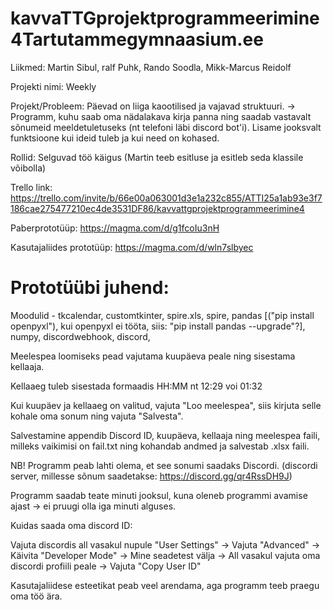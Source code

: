 # kavvaTTGprojektprogrammeerimine4Tartutammegymnaasium.ee
Liikmed: Martin Sibul, ralf Puhk, Rando Soodla, Mikk-Marcus Reidolf

Projekti nimi: Weekly

Projekt/Probleem:
Päevad on liiga kaootilised ja vajavad struktuuri. -> Programm, kuhu saab oma nädalakava kirja panna ning saadab vastavalt sõnumeid meeldetuletuseks (nt telefoni läbi discord bot'i). Lisame jooksvalt funktsioone kui ideid tuleb ja kui need on kohased.

Rollid:
Selguvad töö käigus (Martin teeb esitluse ja esitleb seda klassile võibolla)

Trello link: https://trello.com/invite/b/66e00a063001d3e1a232c855/ATTI25a1ab93e3f7186cae275477210ec4de3531DF86/kavvattgprojektprogrammeerimine4

Paberprototüüp: https://magma.com/d/g1fcoIu3nH

Kasutajaliides prototüüp: https://magma.com/d/wln7slbyec



# Prototüübi juhend:
 Moodulid - tkcalendar, customtkinter,  spire.xls, spire, pandas [("pip install openpyxl"), kui openpyxl ei tööta, siis: "pip install pandas --upgrade"?], numpy, discordwebhook, discord, 
 
 Meelespea loomiseks pead vajutama kuupäeva peale ning sisestama kellaaja.
 
 Kellaaeg tuleb sisestada formaadis HH:MM nt 12:29 voi 01:32
 
 Kui kuupäev ja kellaaeg on valitud, vajuta "Loo meelespea", siis kirjuta selle kohale oma sonum ning vajuta "Salvesta".
 
 Salvestamine appendib Discord ID, kuupäeva, kellaaja ning meelespea faili, milleks vaikimisi on fail.txt ning kohandab andmed ja salvestab .xlsx faili.
 
 NB! Programm peab lahti olema, et see sonumi saadaks Discordi. (discordi server, millesse sõnum saadetakse: https://discord.gg/qr4RssDH9J)
 
 Programm saadab teate minuti jooksul, kuna oleneb programmi avamise ajast -> ei pruugi olla iga minuti alguses.
 
 Kuidas saada oma discord ID: 
 
 Vajuta discordis all vasakul nupule "User Settings" -> Vajuta "Advanced" -> Käivita "Developer Mode" -> Mine seadetest välja -> All vasakul vajuta oma discordi profiili peale -> Vajuta "Copy User ID"
 
 Kasutajaliidese esteetikat peab veel arendama, aga programm teeb praegu oma töö ära.
